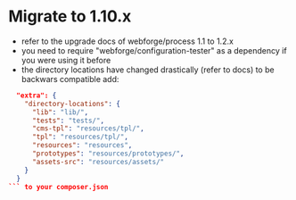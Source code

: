 # Migrate to 1.10.x

- refer to the upgrade docs of webforge/process 1.1 to 1.2.x
- you need to require "webforge/configuration-tester" as a dependency if you were using it before
- the directory locations have changed drastically (refer to docs) to be backwars compatible add:
```json
  "extra": {
    "directory-locations": {
      "lib": "lib/",
      "tests": "tests/",
      "cms-tpl": "resources/tpl/",
      "tpl": "resources/tpl/",
      "resources": "resources",
      "prototypes": "resources/prototypes/",
      "assets-src": "resources/assets/"
    }
  }
``` to your composer.json
